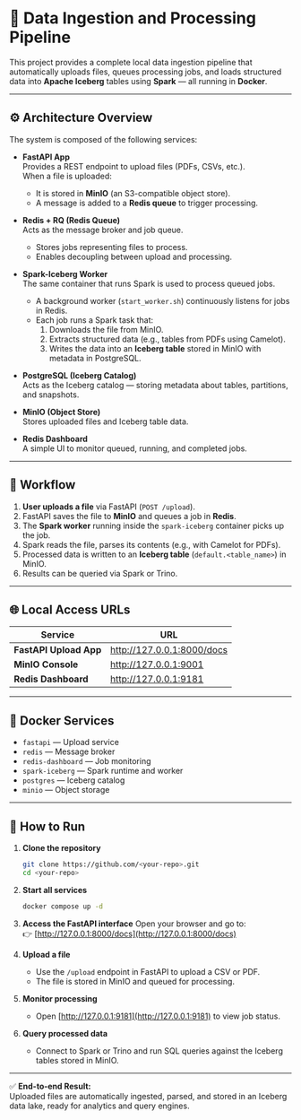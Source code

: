 # 📘 Data Ingestion and Processing Pipeline

This project provides a complete local data ingestion pipeline that automatically uploads files, queues processing jobs, and loads structured data into **Apache Iceberg** tables using **Spark** — all running in **Docker**.

---

## ⚙️ Architecture Overview

The system is composed of the following services:

- **FastAPI App**  
  Provides a REST endpoint to upload files (PDFs, CSVs, etc.).  
  When a file is uploaded:
  - It is stored in **MinIO** (an S3-compatible object store).  
  - A message is added to a **Redis queue** to trigger processing.

- **Redis + RQ (Redis Queue)**  
  Acts as the message broker and job queue.  
  - Stores jobs representing files to process.
  - Enables decoupling between upload and processing.

- **Spark-Iceberg Worker**  
  The same container that runs Spark is used to process queued jobs.
  - A background worker (`start_worker.sh`) continuously listens for jobs in Redis.
  - Each job runs a Spark task that:
    1. Downloads the file from MinIO.
    2. Extracts structured data (e.g., tables from PDFs using Camelot).
    3. Writes the data into an **Iceberg table** stored in MinIO with metadata in PostgreSQL.

- **PostgreSQL (Iceberg Catalog)**  
  Acts as the Iceberg catalog — storing metadata about tables, partitions, and snapshots.

- **MinIO (Object Store)**  
  Stores uploaded files and Iceberg table data.

- **Redis Dashboard**  
  A simple UI to monitor queued, running, and completed jobs.

---

## 🧩 Workflow

1. **User uploads a file** via FastAPI (`POST /upload`).  
2. FastAPI saves the file to **MinIO** and queues a job in **Redis**.  
3. The **Spark worker** running inside the `spark-iceberg` container picks up the job.  
4. Spark reads the file, parses its contents (e.g., with Camelot for PDFs).  
5. Processed data is written to an **Iceberg table** (`default.<table_name>`) in MinIO.  
6. Results can be queried via Spark or Trino.

---

## 🌐 Local Access URLs

| Service              | URL |
|----------------------|-----|
| **FastAPI Upload App** | http://127.0.0.1:8000/docs |
| **MinIO Console**      | http://127.0.0.1:9001 |
| **Redis Dashboard**    | http://127.0.0.1:9181 |

---

## 🐳 Docker Services

- `fastapi` — Upload service  
- `redis` — Message broker  
- `redis-dashboard` — Job monitoring  
- `spark-iceberg` — Spark runtime and worker  
- `postgres` — Iceberg catalog  
- `minio` — Object storage  

---

## 🚀 How to Run

1. **Clone the repository**
   ```bash
   git clone https://github.com/<your-repo>.git
   cd <your-repo>
   ```

2. **Start all services**
   ```bash
   docker compose up -d
   ```

3. **Access the FastAPI interface**
   Open your browser and go to:  
   👉 [http://127.0.0.1:8000/docs](http://127.0.0.1:8000/docs)

4. **Upload a file**
   - Use the `/upload` endpoint in FastAPI to upload a CSV or PDF.
   - The file is stored in MinIO and queued for processing.

5. **Monitor processing**
   - Open [http://127.0.0.1:9181](http://127.0.0.1:9181) to view job status.

6. **Query processed data**
   - Connect to Spark or Trino and run SQL queries against the Iceberg tables stored in MinIO.

---

✅ **End-to-end Result:**  
Uploaded files are automatically ingested, parsed, and stored in an Iceberg data lake, ready for analytics and query engines.